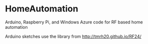 # HomeAutomation
Arduino, Raspberry Pi, and Windows Azure code for RF based home automation


Arduino sketches use the library from http://tmrh20.github.io/RF24/ 
